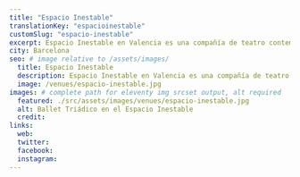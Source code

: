 ```yaml
---
title: "Espacio Inestable"
translationKey: "espacioinestable"
customSlug: "espacio-inestable"
excerpt: Espacio Inestable en Valencia es una compañía de teatro contemporáneo con un espacio propio y alternativo donde se representan obras de teatro y danza.
city: Barcelona
seo: # image relative to /assets/images/
  title: Espacio Inestable
  description: Espacio Inestable en Valencia es una compañía de teatro contemporáneo con un espacio propio y alternativo donde se representan obras de teatro y danza.
  image: /venues/espacio-inestable.jpg
images: # complete path for eleventy img srcset output, alt required
  featured: ./src/assets/images/venues/espacio-inestable.jpg
  alt: Ballet Triádico en el Espacio Inestable
  credit:
links:
  web:
  twitter:
  facebook:
  instagram:
---
```

